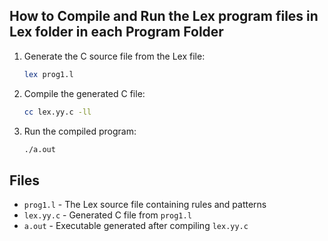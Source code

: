 
## How to Compile and Run the Lex program files in Lex folder in each Program Folder

1. Generate the C source file from the Lex file:
   ```bash
   lex prog1.l
   ```

2. Compile the generated C file:
   ```bash
   cc lex.yy.c -ll
   ```

3. Run the compiled program:
   ```bash
   ./a.out
   ```
## Files
- `prog1.l` - The Lex source file containing rules and patterns
- `lex.yy.c` - Generated C file from `prog1.l`
- `a.out` - Executable generated after compiling `lex.yy.c`
